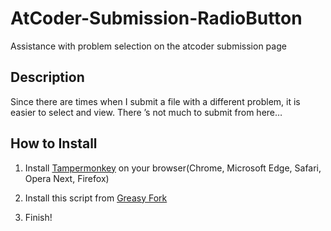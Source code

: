 AtCoder-Submission-RadioButton
====
Assistance with problem selection on the atcoder submission page

## Description
Since there are times when I submit a file with a different problem, it is easier to select and view.
There ’s not much to submit from here…



## How to Install
1. Install [Tampermonkey](https://www.tampermonkey.net) on your browser(Chrome, Microsoft Edge, Safari, Opera Next, Firefox)

2. Install this script from [Greasy Fork](https://greasyfork.org/ja/scripts/390828-atcoder-submission-radiobutton)

3. Finish!
